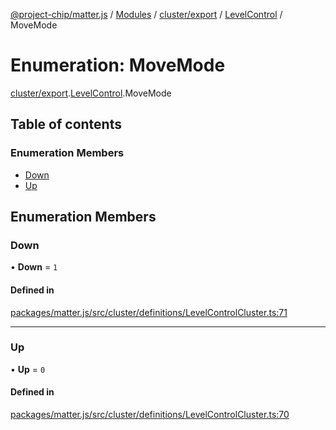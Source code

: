 [@project-chip/matter.js](../README.md) / [Modules](../modules.md) / [cluster/export](../modules/cluster_export.md) / [LevelControl](../modules/cluster_export.LevelControl.md) / MoveMode

# Enumeration: MoveMode

[cluster/export](../modules/cluster_export.md).[LevelControl](../modules/cluster_export.LevelControl.md).MoveMode

## Table of contents

### Enumeration Members

- [Down](cluster_export.LevelControl.MoveMode.md#down)
- [Up](cluster_export.LevelControl.MoveMode.md#up)

## Enumeration Members

### Down

• **Down** = ``1``

#### Defined in

[packages/matter.js/src/cluster/definitions/LevelControlCluster.ts:71](https://github.com/project-chip/matter.js/blob/3adaded6/packages/matter.js/src/cluster/definitions/LevelControlCluster.ts#L71)

___

### Up

• **Up** = ``0``

#### Defined in

[packages/matter.js/src/cluster/definitions/LevelControlCluster.ts:70](https://github.com/project-chip/matter.js/blob/3adaded6/packages/matter.js/src/cluster/definitions/LevelControlCluster.ts#L70)
